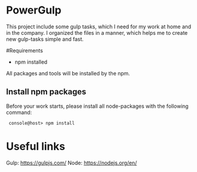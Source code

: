 # PowerGulp
This project include some gulp tasks, which I need for my work at home and in the company. 
I organized the files in a manner, which helps me to create new gulp-tasks simple and fast.

#Requirements
* npm installed

All packages and tools will be installed by the npm.

## Install npm packages
Before your work starts, please install all node-packages with the following command:
```
 console@host> npm install 
 ```

# Useful links
Gulp: https://gulpjs.com/
Node: https://nodejs.org/en/ 
